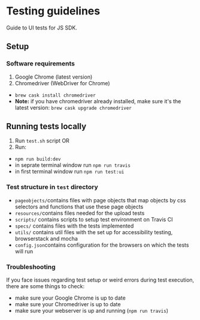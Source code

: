 # Testing guidelines

Guide to UI tests for JS SDK.

## Setup

### Software requirements

1. Google Chrome (latest version)
2. Chromedriver (WebDriver for Chrome)
  - `brew cask install chromedriver`
  - **Note:** if you have chromedriver already installed, make sure it's the latest version: `brew cask upgrade chromedriver`

## Running tests locally

 1. Run `test.sh` script OR
 2. Run: 
  - `npm run build:dev`
  - in seprate terminal window run `npm run travis`
  - in first terminal window run `npm run test:ui`

### Test structure in `test` directory

- `pageobjects/`contains files with page objects that map objects by css selectors and functions that use these page objects
- `resources/`contains files needed for the upload tests
- `scripts/` contains scripts to setup test environment on Travis CI
- `specs/` contains files with the tests implemented
- `utils/` contains util files with the set up for accessibility testing, browserstack and mocha
- `config.json`contains configuration for the browsers on which the tests will run

### Troubleshooting
If you face issues regarding test setup or weird errors during test execution, there are some things to check:

- make sure your Google Chrome is up to date
- make sure your Chromedriver is up to date
- make sure your webserver is up and running (`npm run travis`)